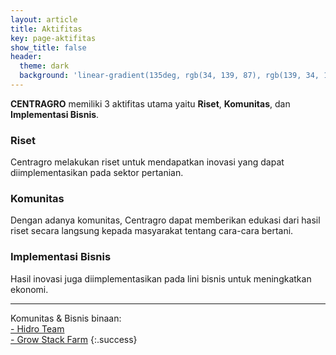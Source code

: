 ```yaml
---
layout: article
title: Aktifitas
key: page-aktifitas
show_title: false
header:
  theme: dark
  background: 'linear-gradient(135deg, rgb(34, 139, 87), rgb(139, 34, 139))'
---
```


**CENTRAGRO** memiliki 3 aktifitas utama yaitu **Riset**, **Komunitas**, dan **Implementasi Bisnis**.

### Riset

Centragro melakukan riset untuk mendapatkan inovasi yang dapat diimplementasikan pada sektor pertanian.

### Komunitas

Dengan adanya komunitas, Centragro dapat memberikan edukasi dari hasil riset secara langsung kepada masyarakat tentang cara-cara bertani.

### Implementasi Bisnis

Hasil inovasi juga diimplementasikan pada lini bisnis untuk meningkatkan ekonomi.

<hr/>

Komunitas & Bisnis binaan:<br>
[- Hidro Team](https://instagram.com/hidroteam_pdg) <br/>
[- Grow Stack Farm](https://instagram.com/gstackfarm)
{:.success}
